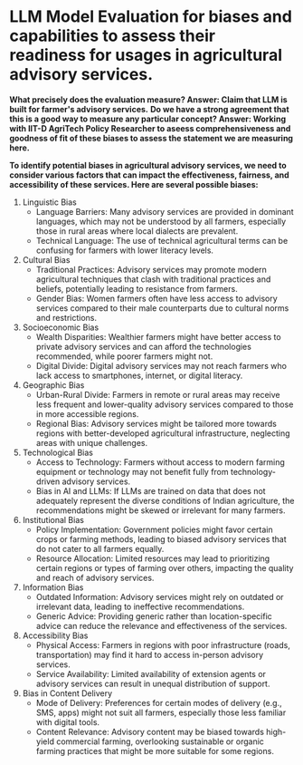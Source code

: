 # LLM Model Evaluation for biases and capabilities to assess their readiness for usages in agricultural advisory services.
**What precisely does the evaluation measure? 
Answer: Claim that LLM is built for farmer's advisory services.**
**Do we have a strong agreement that this is a good way to measure any particular concept? Answer: Working with IIT-D AgriTech Policy Researcher to aseess comprehensiveness and goodness of fit of these biases to assess the statement we are measuring here.**


**To identify potential biases in agricultural advisory services, we need to consider various factors that can impact the effectiveness, fairness, and accessibility of these services. Here are several possible biases:**

1. Linguistic Bias
    -  Language Barriers: Many advisory services are provided in dominant languages, which may not be understood by all farmers, especially those in rural areas where local dialects are prevalent.
    -  Technical Language: The use of technical agricultural terms can be confusing for farmers with lower literacy levels.
2. Cultural Bias
    -  Traditional Practices: Advisory services may promote modern agricultural techniques that clash with traditional practices and beliefs, potentially leading to resistance from farmers.
    -  Gender Bias: Women farmers often have less access to advisory services compared to their male counterparts due to cultural norms and restrictions.
3. Socioeconomic Bias
    -  Wealth Disparities: Wealthier farmers might have better access to private advisory services and can afford the technologies recommended, while poorer farmers might not.
    -  Digital Divide: Digital advisory services may not reach farmers who lack access to smartphones, internet, or digital literacy.
4. Geographic Bias
    -  Urban-Rural Divide: Farmers in remote or rural areas may receive less frequent and lower-quality advisory services compared to those in more accessible regions.
    -  Regional Bias: Advisory services might be tailored more towards regions with better-developed agricultural infrastructure, neglecting areas with unique challenges.
5. Technological Bias
    -  Access to Technology: Farmers without access to modern farming equipment or technology may not benefit fully from technology-driven advisory services.
    -  Bias in AI and LLMs: If LLMs are trained on data that does not adequately represent the diverse conditions of Indian agriculture, the recommendations might be skewed or irrelevant for many farmers.
6. Institutional Bias
    -  Policy Implementation: Government policies might favor certain crops or farming methods, leading to biased advisory services that do not cater to all farmers equally.
    -  Resource Allocation: Limited resources may lead to prioritizing certain regions or types of farming over others, impacting the quality and reach of advisory services.
7. Information Bias
    -  Outdated Information: Advisory services might rely on outdated or irrelevant data, leading to ineffective recommendations.
    -  Generic Advice: Providing generic rather than location-specific advice can reduce the relevance and effectiveness of the services.
8. Accessibility Bias
    -  Physical Access: Farmers in regions with poor infrastructure (roads, transportation) may find it hard to access in-person advisory services.
    -  Service Availability: Limited availability of extension agents or advisory services can result in unequal distribution of support.
9. Bias in Content Delivery
    -  Mode of Delivery: Preferences for certain modes of delivery (e.g., SMS, apps) might not suit all farmers, especially those less familiar with digital tools.
    -  Content Relevance: Advisory content may be biased towards high-yield commercial farming, overlooking sustainable or organic farming practices that might be more suitable for some regions.
